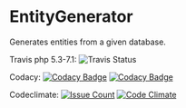 # EntityGenerator
Generates entities from a given database.

Travis php 5.3-7.1:
![Travis Status](https://travis-ci.org/Idrinth/EntityGenerator.svg?branch=master)

Codacy:
[![Codacy Badge](https://api.codacy.com/project/badge/Grade/7e300b0906044c91a1b3bcf592dcac22)](https://www.codacy.com/app/Idrinth/EntityGenerator?utm_source=github.com&amp;utm_medium=referral&amp;utm_content=Idrinth/EntityGenerator&amp;utm_campaign=Badge_Grade)
[![Codacy Badge](https://api.codacy.com/project/badge/Coverage/7e300b0906044c91a1b3bcf592dcac22)](https://www.codacy.com/app/Idrinth/EntityGenerator?utm_source=github.com&amp;utm_medium=referral&amp;utm_content=Idrinth/EntityGenerator&amp;utm_campaign=Badge_Coverage)

Codeclimate:
[![Issue Count](https://lima.codeclimate.com/github/Idrinth/EntityGenerator/badges/issue_count.svg)](https://lima.codeclimate.com/github/Idrinth/EntityGenerator)
[![Code Climate](https://lima.codeclimate.com/github/Idrinth/EntityGenerator/badges/gpa.svg)](https://lima.codeclimate.com/github/Idrinth/EntityGenerator)
